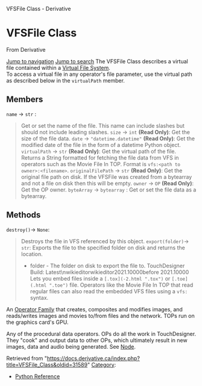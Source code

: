 

VFSFile Class - Derivative




# VFSFile Class
From Derivative

[Jump to navigation](#mw-head)
[Jump to search](#searchInput)
The VFSFile Class describes a virtual file contained within a [Virtual File System](Virtual_File_System.html "Virtual File System").  
To access a virtual file in any operator's file parameter, use the virtual path as described below in the `virtualPath` member.
  

## Members
`name` → `str` :
> Get or set the name of the file. This name can include slashes but should not include leading slashes.
`size` → `int` **(Read Only)**:
> Get the size of the file data.
`date` → `"datetime.datetime"` **(Read Only)**:
> Get the modified date of the file in the form of a datetime Python object.
`virtualPath` → `str` **(Read Only)**:
> Get the virtual path of the file. Returns a String formatted for fetching the file data from VFS in operators such as the Movie File In TOP. Format is `vfs:<path to owner>:<filename>`.
`originalFilePath` → `str` **(Read Only)**:
> Get the original file path on disk. If the VFSFile was created from a bytearray and not a file on disk then this will be empty.
`owner` → `OP` **(Read Only)**:
> Get the OP owner.
`byteArray` → `bytearray` :
> Get or set the file data as a bytearray.
## Methods
`destroy()`→ `None`:
> Destroys the file in VFS referenced by this object.
`export(folder)`→ `str`:
> Exports the file to the specified folder on disk and returns the location.
> 
> * folder - The folder on disk to export the file to.
TouchDesigner Build: Latest\nwikieditorwikieditor2021.10000before 2021.10000
Lets you embed files inside a `[.tox](-2.html ".tox")` or `[.toe](.html ".toe")` file. Operators like the Movie File In TOP that read regular files can also read the embedded VFS files using a `vfs:` syntax.

An [Operator Family](Operator_Family.html "Operator Family") that creates, composites and modifies images, and reads/writes images and movies to/from files and the network. TOPs run on the graphics card's GPU.

Any of the procedural data operators. OPs do all the work in TouchDesigner. They "cook" and output data to other OPs, which ultimately result in new images, data and audio being generated. See [Node](Node.html "Node").

Retrieved from "<https://docs.derivative.ca/index.php?title=VFSFile_Class&oldid=31589>"
[Category](Special_Categories.html "Special:Categories"):
* [Python Reference](Category_Python_Reference.html "Category:Python Reference")